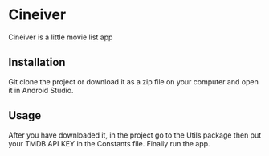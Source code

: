# Cineiver

Cineiver is a little movie list app 

## Installation
Git clone the project or download it as a zip file on your computer and open it in Android Studio.

## Usage
After you have downloaded it, in the project go to the Utils package then 
put your TMDB API KEY in the Constants file.
Finally run the app.
